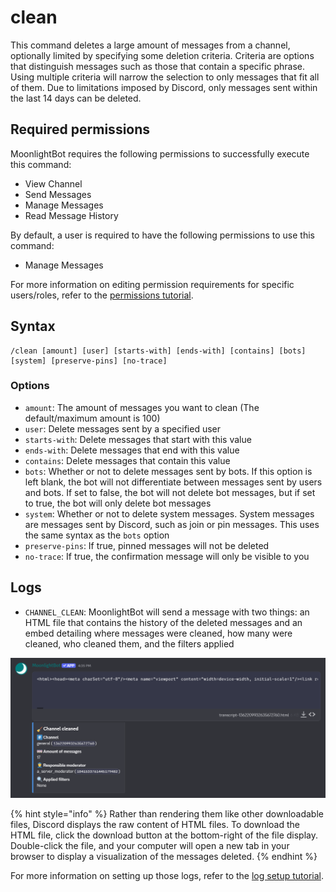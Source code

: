 # clean

This command deletes a large amount of messages from a channel, optionally limited by specifying some deletion criteria. Criteria are options that distinguish messages such as those that contain a specific phrase. Using multiple criteria will narrow the selection to only messages that fit all of them. Due to limitations imposed by Discord, only messages sent within the last 14 days can be deleted.

## Required permissions

MoonlightBot requires the following permissions to successfully execute this command:

* View Channel
* Send Messages
* Manage Messages
* Read Message History

By default, a user is required to have the following permissions to use this command:

* Manage Messages

For more information on editing permission requirements for specific users/roles, refer to the [permissions tutorial](/start-up/permission-tutorial.md).

## Syntax

```text
/clean [amount] [user] [starts-with] [ends-with] [contains] [bots] [system] [preserve-pins] [no-trace]
```

### Options

* `amount`: The amount of messages you want to clean (The default/maximum amount is 100)
* `user`: Delete messages sent by a specified user
* `starts-with`: Delete messages that start with this value
* `ends-with`: Delete messages that end with this value
* `contains`: Delete messages that contain this value
* `bots`: Whether or not to delete messages sent by bots. If this option is left blank, the bot will not differentiate between messages sent by users and bots. If set to false, the bot will not delete bot messages, but if set to true, the bot will only delete bot messages
* `system`: Whether or not to delete system messages. System messages are messages sent by Discord, such as join or pin messages. This uses the same syntax as the `bots` option
* `preserve-pins`: If true, pinned messages will not be deleted
* `no-trace`: If true, the confirmation message will only be visible to you

## Logs

* `CHANNEL_CLEAN`: MoonlightBot will send a message with two things: an HTML file that contains the history of the deleted messages and an embed detailing where messages were cleaned, how many were cleaned, who cleaned them, and the filters applied

![An example of logs sent by the bot after a clean command execution](/.gitbook/assets/CleanLogs.png "Clean Logs")

{% hint style="info" %}
Rather than rendering them like other downloadable files, Discord displays the raw content of HTML files. To download the HTML file, click the download button at the bottom-right of the file display. Double-click the file, and your computer will open a new tab in your browser to display a visualization of the messages deleted.
{% endhint %}

For more information on setting up those logs, refer to the [log setup tutorial](/README.md#logging).
